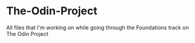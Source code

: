 # The-Odin-Project
All files that I'm working on while going through the Foundations track on The Odin Project
